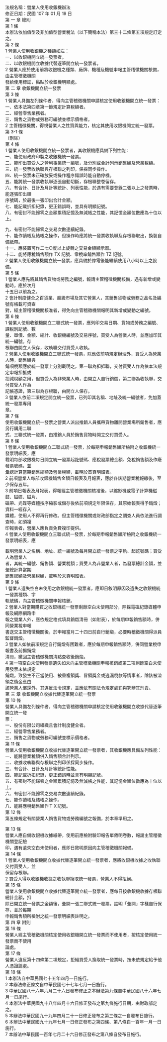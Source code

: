 法規名稱：營業人使用收銀機辦法  
修正日期：民國 107 年 01 月 19 日  
第 一 章 總則  
第 1 條  
本辦法依加值型及非加值型營業稅法（以下簡稱本法）第三十二條第五項規定訂定之。  
第 2 條  
1 營業人使用收銀機之種類如左：  
一、以收銀機開立統一發票者。  
二、以收銀機開立收據代替逐筆開立統一發票者。  
2 營業人應於使用前將收銀機之種類、廠牌、機種及機號申報主管稽徵機關核備，由主管稽徵機關  
發給使用標誌，黏貼於收銀機明顯處。  
第 二 章 收銀機開立統一發票  
第 3 條  
1 營業人具備左列條件者，得向主管稽徵機關申請核定使用收銀機開立統一發票：  
一、依本法第四章第一節規定計算稅額者。  
二、經營零售業務者。  
三、銷售之貨物或勞務可編號並標示價格者。  
2 主管稽徵機關，得視營業人之性質與能力，核定其使用收銀機開立統一發票。  
第 3-1 條  
（刪除）  
第 4 條  
1 營業人使用收銀機開立統一發票者，其收銀機應具備下列性能：  
一、能使用政府印製之收銀機統一發票。  
二、能印出買受人之營利事業統一編號，及分別或合計列示銷售額及營業稅額。  
三、統一發票收執聯與存根聯之列印，係採同步操作。  
四、統一發票未正確放妥或操作程序錯誤時能自動停機。  
五、能將統一發票收執聯逐張自動切斷，存根聯整卷留存。  
六、有合計、日計及月計等統計、列表性能，於遇有需要登錄二張以上之發票時，能逐張印出順  
序號碼，於最後一張印出合計金額。  
七、能記載折扣紀錄，更正錯誤時，並具有明顯記號。  
八、有密封不能歸零之金額累積記憶及無減帳之性能，其記憶金額位數應為十位以上。  


九、有密封不能歸零之交易次數連續紀錄。  
十、能作讀帳及結帳之操作，但操作時應將統一發票收執聯及存根聯取出，換裝自備紙帶。  
十一、應裝置可作二七○度以上旋轉之交易金額顯示器。  
十二、能將應稅銷售額作 TX 記號、零稅率銷售額作 TZ 記號。  
2 營業人使用收銀機開立統一發票，應具備於停電後能繼續使用八小時以上之設備。  
第 5 條  
1 營業人應先將其銷售貨物或勞務之編號，報請主管稽徵機關核備，遇有新增或變動時，應於次月  
十五日以前為之。  
2 會計制度健全之百貨業、超級市場及其它營業人，其銷售貨物或勞務之品名及編號有帳載可資查  
對，經主管稽徵機關核准者，得免向主管稽徵機關報明其新增或變動之編號。  
第 6 條  
1 營業人使用收銀機開立二聯式統一發票，應列印交易日期、貨物或勞務之編號、課稅別記號、數  
量、單價、金額、總計、收銀機編號及交易序號，買受人為營業人時，並應加印其統一編號。存  
根聯由開立人保存，收執聯交付買受人收執。  
2 營業人使用收銀機開立三聯式統一發票，除應依前項規定辦理外，買受人為營業人時，銷售額與  
銷項稅額應於統一發票上分別載明之。第一聯為扣抵聯，交付買受人作為依本法規定申報扣抵或  
扣減稅額之用，但買受人為非營業人時，由開立人自行銷燬，第二聯為收執聯，交付買受人作為  
記帳憑證，第三聯為存根聯，由開立人保存。  
3 營業人依前二項規定開立統一發票，已列印其名稱、地址及統一編號者，免加蓋統一發票專用  
章。  
第 7 條  
使用收銀機開立統一發票之營業人派出推銷人員攜帶貨物離開營業場所銷售者，應另行購用二聯  
式、三聯式統一發票，由推銷人員於銷售貨物時開立交付買受人。  
第 8 條  
1 營業人使用收銀機開立二聯式統一發票，於每期申報銷售額所檢附之收銀機統一發票明細表，應  
載明每部收銀機每日開立統一發票起訖號碼、應稅發票總金額、免稅銷售額及作廢發票號碼，並  
彙總計算當期銷售總額及營業稅額，載明於首頁明細表。  
2 前項營業人每部收銀機銷售金額日報表及月報表，應於各該期營業稅報繳後，至少保存五年。  
3 前項日報表及月報表，得報經主管稽徵機關核准後，以縮影機或電子計算機磁鼓、磁碟、磁片、  
磁帶、光碟等媒體按序縮影或儲存後依前項規定年限保存，其原始報表得予銷燬；資料一經存入  
媒體，使用人不得再行修改。但主管稽徵機關或財政部指定之調查人員依法進行調查時，如須複  
印報表者，營業人應負責免費複印提供。  
4 營業人使用收銀機開立三聯式統一發票，於每期申報銷售額所檢附之收銀機統一發票明細表，應  


載明營業人之名稱、地址、統一編號及每月開立統一發票之字軌、起訖號碼；買受人為營業人  
者，其統一編號、銷售額、營業稅額；買受人為非營業人者，為發票總計金額，並彙總計算當期  
銷售總額及營業稅額，載明於末頁明細表。  
第 9 條  
1 營業人遺失空白未使用之收銀機統一發票者，應即日敘明原因及遺失之收銀機統一發票種類、字  
軌號碼，向主管稽徵機關申報核銷。  
2 營業人對當期購買之收銀機統一發票剩餘空白未使用部分，除採電磁紀錄媒體申報及網際網路申  
報之營業人外，應依規定格式填具銷燬清冊（如附表），於每期申報銷售額時，併同營業稅申報  
書送交主管稽徵機關後，於申報當月二十四日前自行銷燬，必要時稽徵機關得派員監督銷燬。  
3 營業人如依前項規定自行銷燬有困難者，應於每期申報銷售額時，併同營業稅申報書及前揭銷燬  
清冊，繳回主管稽徵機關清點查收後銷燬。  
4 第一項空白未使用發票遺失如未向主管稽徵機關申報核銷或第二項剩餘空白未使用發票未依規定  
銷燬，致發生不正當使用、被重複領獎、冒領獎金或逃漏稅款等情事者，除該被溢領之獎金應由  
該營業人償還外，其違反法令規定，並應依有關法令規定處罰與究辦其刑責。  
第 三 章 收銀機開立收據代替逐筆開立統一發票  
第 10 條  
營業人具備左列條件者，得向主管稽徵機關申請核定使用收銀機開立收據代替逐筆開立統一發  
票：  
一、股份有限公司組織且會計制度健全者。  
二、經營零售業務者。  
三、銷售之貨物或勞務可編號並標示價格者。  
第 11 條  
營業人使用收銀機開立收據代替逐筆開立統一發票者，其收銀機應具備左列性能：  
一、能將營業稅額併入銷售額合計列示。  
二、收據收執聯與存根聯之列印係採同步操作。  
三、有合計、日計及月計等統計性能。  
四、能記載折扣紀錄，更正錯誤時並具有明顯記號。  
五、有密封不能歸零之金額累積記憶及無減帳之性能，其記憶金額位數應為十位以上。  
六、有密封不能歸零之交易次數連續紀錄。  
七、能作讀帳及結帳之操作。  
八、能將應稅銷售額作ＴＸ記號。  
第 12 條  
第五條規定有關營業人銷售貨物或勞務編號之報備，於本章準用之。  


第 13 條  
營業人應自備收銀機收據紙帶，使用前應檢附驗印報告單敘明卷數，報請主管稽徵機關登記驗  
印，遇有遺失空白未使用者，應即日敘明原因向主管稽徵機關報備。  
第 14 條  
1 營業人使用收銀機開立收據代替逐筆開立統一發票者，應將收銀機收據之收執聯交付買受人，並  
保留存根聯。  
2 買受人得以收銀機收據之收執聯換取統一發票，營業人不得拒絕。  
第 15 條  
營業人使用收銀機開立收據代替逐筆開立統一發票者，應每日按收銀機收據存根聯總計金額，扣  
除已開立統一發票之金額後，彙開一張二聯式統一發票，註明「彙開」字樣自行保存，並於每期  
申報銷售額所檢附之統一發票明細表註明之。  
第 四 章 附則  
第 16 條  
營業人經主管稽徵機關核定使用收銀機開立統一發票而不使用者，按核定使用統一發票而不使用  
論處。  
第 17 條  
營業人違反第十四條第二項規定，拒絕買受人換取統一發票時，按未依規定給予他人憑證論處。  
第 18 條  
1 本辦法自中華民國七十五年四月一日施行。  
2 本辦法修正條文自中華民國七十七年七月一日施行。  
3 中華民國八十六年六月二十六日發布修正之本辦法第九條自中華民國八十六年七月一日施行。  
4 本辦法中華民國九十八年四月十六日修正發布之第九條施行日期，由財政部定之。  
5 本辦法中華民國九十九年四月二十一日修正發布之第三條之一自發布日施行。  
6 本辦法中華民國九十九年七月一日修正發布之第四條、第八條自一百年一月一日施行。  
7 本辦法中華民國一百年七月二十六日修正發布之第八條自發布日施行。  


